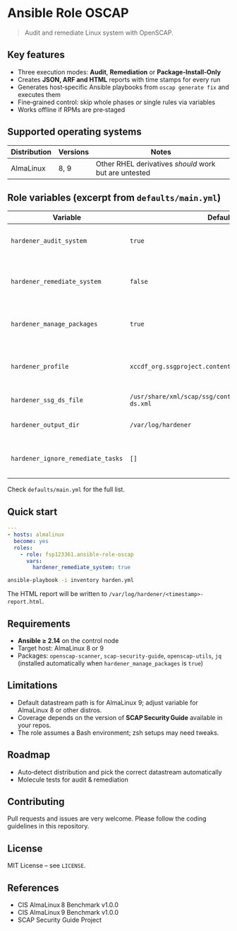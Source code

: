 # Ansible Role OSCAP

> Audit and remediate Linux system with OpenSCAP.


## Key features

* Three execution modes: **Audit**, **Remediation** or **Package‑Install‑Only**
* Creates **JSON, ARF and HTML** reports with time stamps for every run
* Generates host‑specific Ansible playbooks from `oscap generate fix` and executes them
* Fine‑grained control: skip whole phases *or* single rules via variables
* Works offline if RPMs are pre‑staged

## Supported operating systems

| Distribution | Versions | Notes                                                 |
| ------------ | -------- | ----------------------------------------------------- |
| AlmaLinux    | 8, 9     | Other RHEL derivatives *should* work but are untested |

## Role variables (excerpt from `defaults/main.yml`)

| Variable                          | Default                                                 | Description                                    |
| --------------------------------- | ------------------------------------------------------- | ---------------------------------------------- |
| `hardener_audit_system`           | `true`                                                  | Execute **audit** via `oscap xccdf eval`       |
| `hardener_remediate_system`       | `false`                                                 | Run **remediation** via generated fix playbook |
| `hardener_manage_packages`        | `true`                                                  | Install OpenSCAP, SSG, jq if missing           |
| `hardener_profile`                | `xccdf_org.ssgproject.content_profile_cis_server_l1`    | Change to Level 2 by selecting the L2 profile  |
| `hardener_ssg_ds_file`            | `/usr/share/xml/scap/ssg/content/ssg-almalinux9-ds.xml` | Override if path differs                       |
| `hardener_output_dir`             | `/var/log/hardener`                                     | Where all reports are saved                    |
| `hardener_ignore_remediate_tasks` | `[]`                                                    | List of rule‑tags **not** to remediate         |

Check `defaults/main.yml` for the full list.

## Quick start

```yaml
---
- hosts: almalinux
  become: yes
  roles:
    - role: fsp123361.ansible-role-oscap
      vars:
        hardener_remediate_system: true
```

```bash
ansible-playbook -i inventory harden.yml
```

The HTML report will be written to `/var/log/hardener/<timestamp>-report.html`.


## Requirements

* **Ansible ≥ 2.14** on the control node
* Target host: AlmaLinux 8 or 9
* Packages: `openscap-scanner`, `scap-security-guide`, `openscap-utils`, `jq`
  (installed automatically when `hardener_manage_packages` is `true`)

## Limitations

* Default datastream path is for AlmaLinux 9; adjust variable for AlmaLinux 8 or other distros.
* Coverage depends on the version of **SCAP Security Guide** available in your repos.
* The role assumes a Bash environment; zsh setups may need tweaks.

## Roadmap

* Auto‑detect distribution and pick the correct datastream automatically
* Molecule tests for audit & remediation

## Contributing

Pull requests and issues are very welcome. Please follow the coding guidelines in this repository.

## License

MIT License – see `LICENSE`.

## References

* CIS AlmaLinux 8 Benchmark v1.0.0
* CIS AlmaLinux 9 Benchmark v1.0.0
* SCAP Security Guide Project
